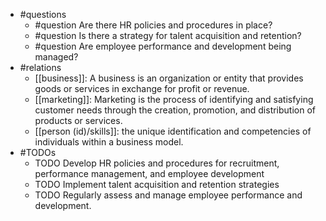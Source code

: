 - #questions
	- #question Are there HR policies and procedures in place?
	- #question Is there a strategy for talent acquisition and retention?
	- #question Are employee performance and development being managed?
- #relations
	- [[business]]: A business is an organization or entity that provides goods or services in exchange for profit or revenue.
	- [[marketing]]: Marketing is the process of identifying and satisfying customer needs through the creation, promotion, and distribution of products or services.
	- [[person (id)/skills]]: the unique identification and competencies of individuals within a business model.
- #TODOs
	- TODO Develop HR policies and procedures for recruitment, performance management, and employee development
	- TODO  Implement talent acquisition and retention strategies
	- TODO  Regularly assess and manage employee performance and development.